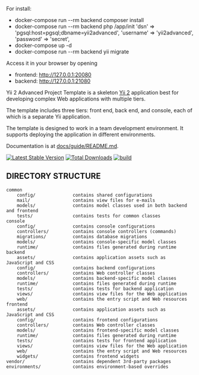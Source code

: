 For install:

- docker-compose run --rm backend composer install
- docker-compose run --rm backend php /app/init
  'dsn' => 'pgsql:host=pgsql;dbname=yii2advanced',
  'username' => 'yii2advanced',
  'password' => 'secret',
- docker-compose up -d
- docker-compose run --rm backend yii migrate

Access it in your browser by opening

- frontend: http://127.0.0.1:20080
- backend: http://127.0.0.1:21080

Yii 2 Advanced Project Template is a skeleton [Yii 2](http://www.yiiframework.com/) application best for developing complex Web applications with multiple
tiers.

The template includes three tiers: front end, back end, and console, each of which is a separate Yii application.

The template is designed to work in a team development environment. It supports deploying the application in different environments.

Documentation is at [docs/guide/README.md](docs/guide/README.md).

[![Latest Stable Version](https://img.shields.io/packagist/v/yiisoft/yii2-app-advanced.svg)](https://packagist.org/packages/yiisoft/yii2-app-advanced)
[![Total Downloads](https://img.shields.io/packagist/dt/yiisoft/yii2-app-advanced.svg)](https://packagist.org/packages/yiisoft/yii2-app-advanced)
[![build](https://github.com/yiisoft/yii2-app-advanced/workflows/build/badge.svg)](https://github.com/yiisoft/yii2-app-advanced/actions?query=workflow%3Abuild)

DIRECTORY STRUCTURE
-------------------

```
common
    config/              contains shared configurations
    mail/                contains view files for e-mails
    models/              contains model classes used in both backend and frontend
    tests/               contains tests for common classes    
console
    config/              contains console configurations
    controllers/         contains console controllers (commands)
    migrations/          contains database migrations
    models/              contains console-specific model classes
    runtime/             contains files generated during runtime
backend
    assets/              contains application assets such as JavaScript and CSS
    config/              contains backend configurations
    controllers/         contains Web controller classes
    models/              contains backend-specific model classes
    runtime/             contains files generated during runtime
    tests/               contains tests for backend application    
    views/               contains view files for the Web application
    web/                 contains the entry script and Web resources
frontend
    assets/              contains application assets such as JavaScript and CSS
    config/              contains frontend configurations
    controllers/         contains Web controller classes
    models/              contains frontend-specific model classes
    runtime/             contains files generated during runtime
    tests/               contains tests for frontend application
    views/               contains view files for the Web application
    web/                 contains the entry script and Web resources
    widgets/             contains frontend widgets
vendor/                  contains dependent 3rd-party packages
environments/            contains environment-based overrides
```
